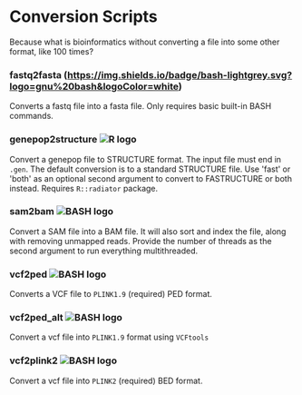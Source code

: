 # Conversion Scripts
Because what is bioinformatics without converting a file into some other format, like 100 times?

### fastq2fasta (https://img.shields.io/badge/bash-lightgrey.svg?logo=gnu%20bash&logoColor=white)
Converts a fastq file into a fasta file. Only requires basic built-in BASH commands.

### genepop2structure ![R logo](https://img.shields.io/badge/R-blueviolet.svg?logo=R)
Convert a genepop file to STRUCTURE format. The input file must end in `.gen`. The default conversion is to a standard STRUCTURE file. Use 'fast' or 'both' as an optional second argument to convert to FASTRUCTURE or both instead. Requires `R::radiator` package.

### sam2bam ![BASH logo](https://img.shields.io/badge/bash-lightgrey.svg?logo=gnu%20bash&logoColor=white)
Convert a SAM file into a BAM file. It will also sort and index the file, along with removing unmapped reads. Provide the number of threads as the second argument to run everything multithreaded.

### vcf2ped ![BASH logo](https://img.shields.io/badge/bash-lightgrey.svg?logo=gnu%20bash&logoColor=white)
Converts a VCF file to `PLINK1.9` (required) PED format.

### vcf2ped_alt ![BASH logo](https://img.shields.io/badge/bash-lightgrey.svg?logo=gnu%20bash&logoColor=white)
Convert a vcf file into `PLINK1.9` format using `VCFtools`

### vcf2plink2 ![BASH logo](https://img.shields.io/badge/bash-lightgrey.svg?logo=gnu%20bash&logoColor=white)
Convert a vcf file into `PLINK2` (required) BED format.